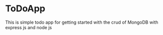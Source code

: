 # ToDoApp
This is simple todo app for getting started with the crud of MongoDB with express js and node js
